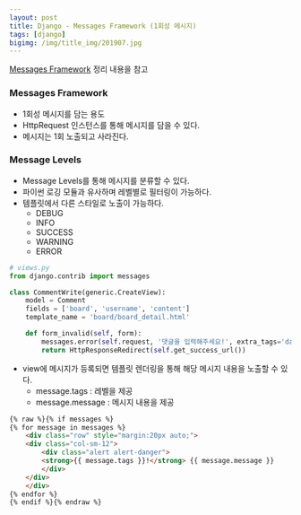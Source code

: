 ```yaml
---
layout: post
title: Django - Messages Framework (1회성 메시지)
tags: [django]
bigimg: /img/title_img/201907.jpg
---
```


[Messages Framework](https://jjinisystem.tistory.com/47) 정리 내용을 참고

### Messages Framework
* 1회성 메시지를 담는 용도
* HttpRequest 인스턴스를 통해 메시지를 담을 수 있다.
* 메시지는 1회 노출되고 사라진다.

### Message Levels
* Message Levels를 통해 메시지를 분류할 수 있다.
* 파이썬 로깅 모듈과 유사하며 레벨별로 필터링이 가능하다.
* 템플릿에서 다른 스타일로 노출이 가능하다.
    * DEBUG
    * INFO
    * SUCCESS
    * WARNING
    * ERROR

```python
# views.py
from django.contrib import messages

class CommentWrite(generic.CreateView):
    model = Comment
    fields = ['board', 'username', 'content']
    template_name = 'board/board_detail.html'

    def form_invalid(self, form):
        messages.error(self.request, '댓글을 입력해주세요!', extra_tags='danger')
        return HttpResponseRedirect(self.get_success_url())
```

* view에 메시지가 등록되면 템플릿 렌더링을 통해 해당 메시지 내용을 노출할 수 있다.
    * message.tags : 레벨을 제공
    * message.message : 메시지 내용을 제공

```html
{% raw %}{% if messages %}
{% for message in messages %}
    <div class="row" style="margin:20px auto;">
    <div class="col-sm-12">
        <div class="alert alert-danger">
        <strong>{{ message.tags }}!</strong> {{ message.message }}
        </div>
    </div>
    </div>
{% endfor %}
{% endif %}{% endraw %}
```